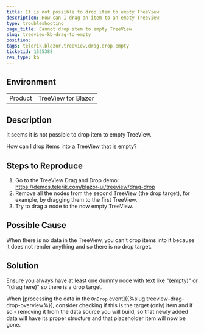 ```yaml
---
title: It is not possible to drop item to empty TreeView
description: How can I drag an item to an empty TreeView
type: troubleshooting
page_title: Cannot drop item to empty TreeView
slug: treeview-kb-drag-to-empty
position: 
tags: telerik,blazor,treeview,drag,drop,empty
ticketid: 1525388
res_type: kb
---
```


## Environment
<table>
	<tbody>
		<tr>
			<td>Product</td>
			<td>TreeView for Blazor</td>
		</tr>
	</tbody>
</table>


## Description
It seems it is not possible to drop item to empty TreeView.

How can I drop items into a TreeView that is empty?

## Steps to Reproduce
1. Go to the TreeView Drag and Drop demo: https://demos.telerik.com/blazor-ui/treeview/drag-drop
1. Remove all the nodes from the second TreeView (the drop target), for example, by dragging them to the first TreeView.
1. Try to drag a node to the now empty TreeView.

## Possible Cause
When there is no data in the TreeView, you can't drop items into it because it does not render anything and so there is no drop target.

## Solution
Ensure you always have at least one dummy node with text like "(empty)" or "(drag here)" so there is a drop target.

When [processing the data in the `OnDrop` event]({%slug treeview-drag-drop-overview%}), consider checking if this is the target (only) item and if so - removing it from the data source you will build, so that newly added data will have its proper structure and that placeholder item will now be gone.
